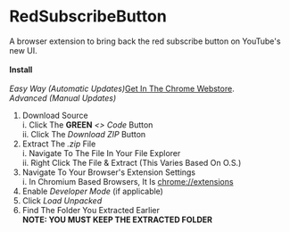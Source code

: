 # RedSubscribeButton
A browser extension to bring back the red subscribe button on YouTube's new UI. 
<br><br>
**Install**
<br>
<br>*Easy Way (Automatic Updates)*[Get In The Chrome Webstore](https://chrome.google.com/webstore/detail/return-the-red-subscribe/jelocjcknmhfifcapebeibnolciholbl).
<br>*Advanced (Manual Updates)*
1. Download Source
<br>i. Click The **GREEN** *<> Code* Button
<br>ii. Click The *Download ZIP* Button
2. Extract The *.zip* File
<br>i. Navigate To The File In Your File Explorer
<br>ii. Right Click The File & Extract (This Varies Based On O.S.)
4. Navigate To Your Browser's Extension Settings
<br>i. In Chromium Based Browsers, It Is [chrome://extensions](chrome://extensions)
4. Enable *Developer Mode* (if applicable)
5. Click *Load Unpacked*
6. Find The Folder You Extracted Earlier
<br>**NOTE: YOU MUST KEEP THE EXTRACTED FOLDER**
